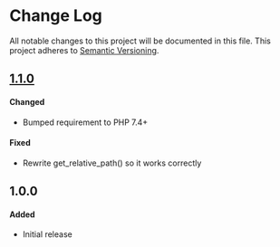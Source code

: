 # Change Log

All notable changes to this project will be documented in this file.
This project adheres to [Semantic Versioning](http://semver.org/).

## [1.1.0][]
#### Changed
-   Bumped requirement to PHP 7.4+

#### Fixed
-   Rewrite get_relative_path() so it works correctly

## 1.0.0
#### Added
-   Initial release

[1.1.0]: https://github.com/pointybeard/helpers-functions-paths/compare/1.1.0...1.0.0
